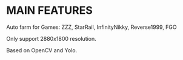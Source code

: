 # MAIN FEATURES

Auto farm for Games: ZZZ, StarRail, InfinityNikky, Reverse1999, FGO

Only support 2880x1800 resolution.

Based on OpenCV and Yolo.
